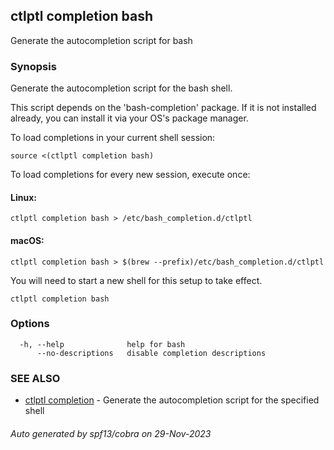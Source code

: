 ## ctlptl completion bash

Generate the autocompletion script for bash

### Synopsis

Generate the autocompletion script for the bash shell.

This script depends on the 'bash-completion' package.
If it is not installed already, you can install it via your OS's package manager.

To load completions in your current shell session:

	source <(ctlptl completion bash)

To load completions for every new session, execute once:

#### Linux:

	ctlptl completion bash > /etc/bash_completion.d/ctlptl

#### macOS:

	ctlptl completion bash > $(brew --prefix)/etc/bash_completion.d/ctlptl

You will need to start a new shell for this setup to take effect.


```
ctlptl completion bash
```

### Options

```
  -h, --help              help for bash
      --no-descriptions   disable completion descriptions
```

### SEE ALSO

* [ctlptl completion](ctlptl_completion.md)	 - Generate the autocompletion script for the specified shell

###### Auto generated by spf13/cobra on 29-Nov-2023
